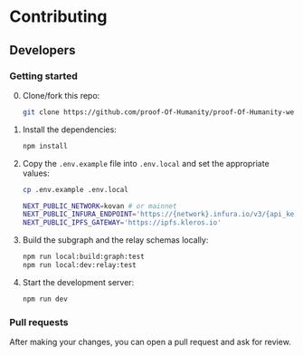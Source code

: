 # Contributing

## Developers

### Getting started

0. Clone/fork this repo:

   ```bash
   git clone https://github.com/proof-Of-Humanity/proof-Of-Humanity-web/
   ```

1. Install the dependencies:

    ```bash
    npm install
    ```

2. Copy the `.env.example` file into `.env.local` and set the appropriate values:

   ```bash
   cp .env.example .env.local
   ```

   ```bash
   NEXT_PUBLIC_NETWORK=kovan # or mainnet
   NEXT_PUBLIC_INFURA_ENDPOINT='https://{network}.infura.io/v3/{api_key}'
   NEXT_PUBLIC_IPFS_GATEWAY='https://ipfs.kleros.io'
   ```

3. Build the subgraph and the relay schemas locally:

   ```bash
   npm run local:build:graph:test
   npm run local:dev:relay:test
   ```

4. Start the development server:

   ```bash
   npm run dev
   ```

### Pull requests

After making your changes, you can open a pull request and ask for review.
